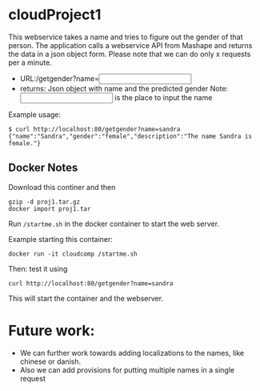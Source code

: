 cloudProject1
=============
This webservice takes a name and tries to figure out the gender of that person. The application calls a webservice API 
from Mashape and returns the data in a json object form. Please note that we can do only x requests per a minute. 

* URL:/getgender?name=<input name>
* returns: Json object with name and the predicted gender
Note: <input name> is the place to input the name

Example usage:
```
$ curl http://localhost:80/getgender?name=sandra
{"name":"Sandra","gender":"female","description":"The name Sandra is female."}
```


## Docker Notes
Download this continer and then
```
gzip -d proj1.tar.gz
docker import proj1.tar
```

Run `/startme.sh` in the docker container to start the web server.

Example starting this container:
```
docker run -it cloudcomp /startme.sh
```
Then: test it using
```
curl http://localhost:80/getgender?name=sandra
```
This will start the container and the webserver.

Future work:
=============
* We can further work towards adding localizations to the names, like chinese or danish.
* Also we can add provisions for putting multiple names in a single request
